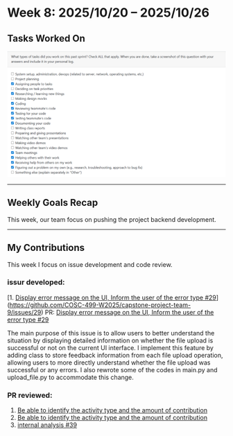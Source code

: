 # Week 8: 2025/10/20 – 2025/10/26

## Tasks Worked On
![Week8 Project Log](img/week8.png)

---

## Weekly Goals Recap
This week, our team focus on pushing the project backend development.

---

## My Contributions
This week I focus on issue development and code review.

### issur developed:
[1. [Display error message on the UI, Inform the user of the error type #29](https://github.com/COSC-499-W2025/capstone-project-team-9/issues/33)](https://github.com/COSC-499-W2025/capstone-project-team-9/issues/29)
PR: [Display error message on the UI, Inform the user of the error type #29](https://github.com/COSC-499-W2025/capstone-project-team-9/pull/79)

The main purpose of this issue is to allow users to better understand the situation by displaying detailed information on whether the file upload is successful or not on the current UI interface.
I implement this feature by adding class to store feedback information from each file upload operation, allowing users to more directly understand whether the file upload was successful or any errors.
I also rewrote some of the codes in main.py and upload_file.py to accommodate this change.

### PR reviewed: 
1. [Be able to identify the activity type and the amount of contribution](https://github.com/COSC-499-W2025/capstone-project-team-9/pull/75)
2. [Be able to identify the activity type and the amount of contribution](https://github.com/COSC-499-W2025/capstone-project-team-9/pull/83)
3. [internal analysis #39](https://github.com/COSC-499-W2025/capstone-project-team-9/pull/78)
